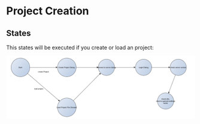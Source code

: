 # Project Creation

## States

This states will be executed if you create or load an project:

![image](./images/states.jpg)